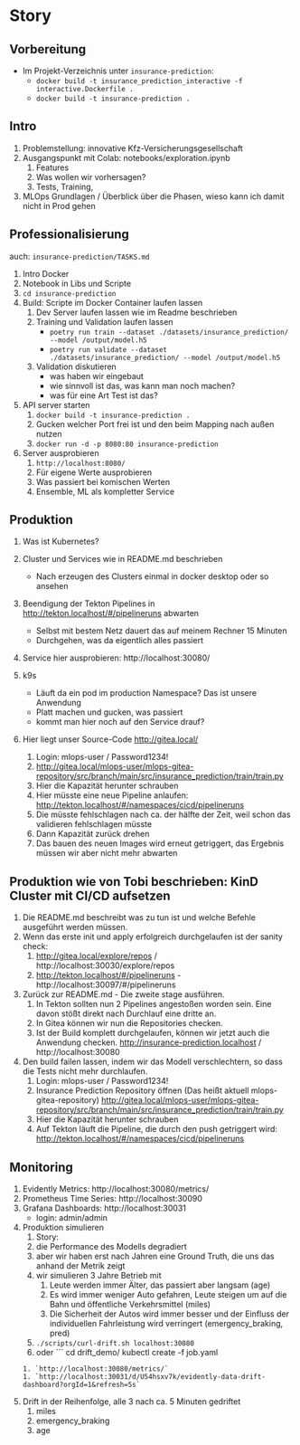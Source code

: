 # Story

## Vorbereitung
* Im Projekt-Verzeichnis unter `insurance-prediction`:
   * `docker build -t insurance_prediction_interactive -f interactive.Dockerfile .`
   * `docker build -t insurance-prediction .`

## Intro
1. Problemstellung: innovative Kfz-Versicherungsgesellschaft
1. Ausgangspunkt mit Colab: notebooks/exploration.ipynb
   1. Features
   1. Was wollen wir vorhersagen?
   1. Tests, Training, 
1. MLOps Grundlagen / Überblick über die Phasen, wieso kann ich damit nicht in Prod gehen

## Professionalisierung

auch: `insurance-prediction/TASKS.md`

1. Intro Docker
1. Notebook in Libs und Scripte
1. `cd insurance-prediction`
1. Build: Scripte im Docker Container laufen lassen
   1. Dev Server laufen lassen wie im Readme beschrieben
   1. Training und Validation laufen lassen
      * `poetry run train --dataset ./datasets/insurance_prediction/ --model /output/model.h5`
      * `poetry run validate --dataset ./datasets/insurance_prediction/ --model /output/model.h5`
   1. Validation diskutieren
      * was haben wir eingebaut
      * wie sinnvoll ist das, was kann man noch machen?
      * was für eine Art Test ist das?
1. API server starten
   1. `docker build -t insurance-prediction .`
   1. Gucken welcher Port frei ist und den beim Mapping nach außen nutzen
   1. `docker run -d -p 8080:80 insurance-prediction`
1. Server ausprobieren
   1. `http://localhost:8080/`
   1. Für eigene Werte ausprobieren
   1. Was passiert bei komischen Werten
   1. Ensemble, ML als kompletter Service

## Produktion
1. Was ist Kubernetes?
1. Cluster und Services wie in README.md beschrieben
   - Nach erzeugen des Clusters einmal in docker desktop oder so ansehen
1. Beendigung der Tekton Pipelines in http://tekton.localhost/#/pipelineruns abwarten
   - Selbst mit bestem Netz dauert das auf meinem Rechner 15 Minuten
   - Durchgehen, was da eigentlich alles passiert
1. Service hier ausprobieren: http://localhost:30080/
1. k9s
   - Läuft da ein pod im production Namespace? Das ist unsere Anwendung
   - Platt machen und gucken, was passiert
   - kommt man hier noch auf den Service drauf?
   
1. Hier liegt unser Source-Code http://gitea.local/
   1. Login: mlops-user / Password1234!
   1. http://gitea.local/mlops-user/mlops-gitea-repository/src/branch/main/src/insurance_prediction/train/train.py
   1. Hier die Kapazität herunter schrauben
   1. Hier müsste eine neue Pipeline anlaufen: http://tekton.localhost/#/namespaces/cicd/pipelineruns
   1. Die müsste fehlschlagen nach ca. der hälfte der Zeit, weil schon das validieren fehlschlagen müsste
   1. Dann Kapazität zurück drehen
   1. Das bauen des neuen Images wird erneut getriggert, das Ergebnis müssen wir aber nicht mehr abwarten

## Produktion wie von Tobi beschrieben: KinD Cluster mit CI/CD aufsetzen
1. Die README.md beschreibt was zu tun ist und welche Befehle ausgeführt werden müssen.
1. Wenn das erste init und apply erfolgreich durchgelaufen ist der sanity check:
   1. http://gitea.local/explore/repos / http://localhost:30030/explore/repos
   1. http://tekton.localhost/#/pipelineruns - http://localhost:30097/#/pipelineruns
1. Zurück zur README.md - Die zweite stage ausführen.
   1. In Tekton sollten nun 2 Pipelines angestoßen worden sein. Eine davon stößt direkt nach Durchlauf
        eine dritte an.
   1. In Gitea können wir nun die Repositories checken.
   1. Ist der Build komplett durchgelaufen, können wir jetzt auch die Anwendung checken.
        http://insurance-prediction.localhost / http://localhost:30080
1. Den build failen lassen, indem wir das Modell verschlechtern, so dass die Tests nicht mehr durchlaufen.
   1. Login: mlops-user / Password1234!
   1. Insurance Prediction Repository öffnen (Das heißt aktuell mlops-gitea-repository)
        http://gitea.local/mlops-user/mlops-gitea-repository/src/branch/main/src/insurance_prediction/train/train.py
   1. Hier die Kapazität herunter schrauben
   1. Auf Tekton läuft die Pipeline, die durch den push getriggert wird:
        http://tekton.localhost/#/namespaces/cicd/pipelineruns


## Monitoring
1. Evidently Metrics: http://localhost:30080/metrics/
1. Prometheus Time Series: http://localhost:30090
1. Grafana Dashboards: http://localhost:30031
   - login: admin/admin
1. Produktion simulieren
   1. Story:
     1. die Performance des Modells degradiert
	  1. aber wir haben erst nach Jahren eine Ground Truth, die uns das anhand der Metrik zeigt
	  1. wir simulieren 3 Jahre Betrieb mit
         1. Leute werden immer Älter, das passiert aber langsam (age)
	     1. Es wird immer weniger Auto gefahren, Leute steigen um auf die Bahn und öffentliche Verkehrsmittel (miles)
	     1. Die Sicherheit der Autos wird immer besser und der Einfluss der individuellen Fahrleistung wird verringert (emergency_braking, pred)  
   1. `./scripts/curl-drift.sh localhost:30080`
   1. oder ```
cd drift_demo/
kubectl create -f job.yaml
   ```
   1. `http://localhost:30080/metrics/`
   1. `http://localhost:30031/d/U54hsxv7k/evidently-data-drift-dashboard?orgId=1&refresh=5s`
1. Drift in der Reihenfolge, alle 3 nach ca. 5 Minuten gedriftet 
   1. miles
   1. emergency_braking 
   1. age  
